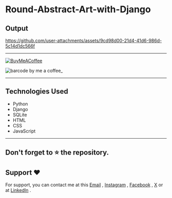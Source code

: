 # Round-Abstract-Art-with-Django
## Output
https://github.com/user-attachments/assets/9cd98d00-21d4-41d6-986d-5c14d1dc566f












---

[![BuyMeACoffee](https://img.shields.io/badge/Buy%20Me%20a%20Coffee-ffdd00?style=for-the-badge&logo=buy-me-a-coffee&logoColor=black)](https://buymeacoffee.com/nobelleon) 

![barcode by me a coffee_](https://github.com/user-attachments/assets/b6e93307-eda7-49a1-b0bf-8956aacd0f86)

---

## Technologies Used

- Python
- Django
- SQLite
- HTML
- CSS
- JavaScript

---

## Don't forget to :star: the repository.

## Support ❤️
For support, you can contact me at this [Email](mailto:nobelleon.86@gmail.com) , [Instagram](https://www.instagram.com/nobelleon/) , [Facebook](https://web.facebook.com/n0beLLeon) , [X](https://twitter.com/_nObeLLeon) or at [LinkedIn](https://www.linkedin.com/in/nobelleon-mahardhika-291048124/) .
